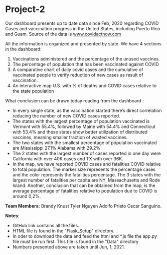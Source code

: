 # Project-2

Our dashboard presents  up to date data since Feb, 2020 regarding COVID Cases and vaccination progress in the United States, including Puerto Rico and Guam.
Source of the data is www.covidactnow.com

All the information is organized and presented by state. We have 4 sections in the dashboard:
1.	Vaccinations administered and the percentage of the unused vaccines.
2.	The percentage of population that has been vaccinated against COVID
3.	A comparative chart of daily covid cases and the cumulative of vaccinated people to verify reduction of new cases as result of vaccination.
4.	An interactive map U.S. with % of deaths and COVID cases relative to the state population

What conclusion can be drawn today reading from the dashboard :
*	In every single state, as the vaccination started there’s direct correlation reducing the number of new COVID cases reported.
*	The states with the largest percentage of population vaccinated is Vermont with 55.4%, followed by Maine with 54.4% and Connecticut with 53.4% and these states show better utilization of distributed vaccines, meaning smaller fraction of wasted vaccines. 
*	The two states with the smallest percentage of population vaccinated are Mississippi 27.1% Alabama with 29.2% 
*	The 2 states with the largest number of cases reported in one day were California with over 40K cases and TX with over 36K. 
*	In the map, we have reported COVID cases and fatalities COVID relative to total population. The marker size represents the percentage cases and the color represents the fatalities percentage.  The 3 states with the largest number of fatalities per capita are NY, Massachusetts and Rode Island. Another, conclusion that can be obtained from the map, is the average percentage of fatalities relative to population due to COVID is around 0,2%.


<b>Team Members:</b>
Brandy Knust
Tyler Nguyen
Adolfo Prieto
Oscar Sanguino.



<b>Notes</b>:
* GitHub link contains all the files.
* HTML file is found in the "Flask_Setup" directory. 
* In oder to download the data and feed the html and *.js file the app.py file must be run first. This file is found in the "Data" directory
* Numbers presented above are taken until Jun, 1, 2021.